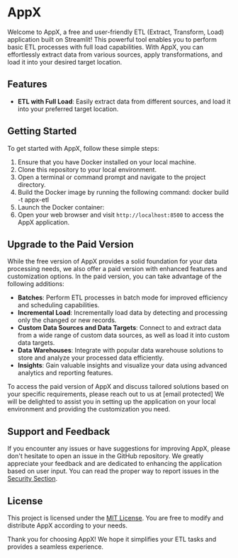 # AppX

Welcome to AppX, a free and user-friendly ETL (Extract, Transform, Load) application built on Streamlit! This powerful tool enables you to perform basic ETL processes with full load capabilities. With AppX, you can effortlessly extract data from various sources, apply transformations, and load it into your desired target location.

## Features

- **ETL with Full Load**: Easily extract data from different sources, and load it into your preferred target location.

## Getting Started

To get started with AppX, follow these simple steps:

1. Ensure that you have Docker installed on your local machine.
2. Clone this repository to your local environment.
3. Open a terminal or command prompt and navigate to the project directory.
4. Build the Docker image by running the following command: docker build -t appx-etl 
5. Launch the Docker container:
6. Open your web browser and visit `http://localhost:8500` to access the AppX application.

## Upgrade to the Paid Version

While the free version of AppX provides a solid foundation for your data processing needs, we also offer a paid version with enhanced features and customization options. In the paid version, you can take advantage of the following additions:

- **Batches**: Perform ETL processes in batch mode for improved efficiency and scheduling capabilities.
- **Incremental Load**: Incrementally load data by detecting and processing only the changed or new records.
- **Custom Data Sources and Data Targets**: Connect to and extract data from a wide range of custom data sources, as well as load it into custom data targets.
- **Data Warehouses**: Integrate with popular data warehouse solutions to store and analyze your processed data efficiently.
- **Insights**: Gain valuable insights and visualize your data using advanced analytics and reporting features.

To access the paid version of AppX and discuss tailored solutions based on your specific requirements, please reach out to us at [email protected] We will be delighted to assist you in setting up the application on your local environment and providing the customization you need.

## Support and Feedback

If you encounter any issues or have suggestions for improving AppX, please don't hesitate to open an issue in the GitHub repository. We greatly appreciate your feedback and are dedicated to enhancing the application based on user input. You can read the proper way to report issues in the [Security Section](SECURITY.md).

## License

This project is licensed under the [MIT License](LICENSE). You are free to modify and distribute AppX according to your needs.

Thank you for choosing AppX! We hope it simplifies your ETL tasks and provides a seamless experience.


